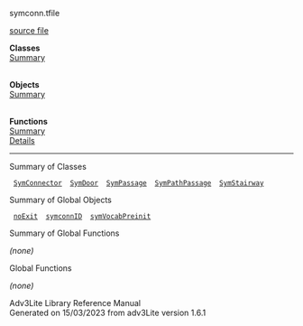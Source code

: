 <span class="title">symconn.t</span><span class="type">file</span>

[source file](../source/symconn.t.html)

**Classes**  
[Summary](#_ClassSummary_)  
 

**Objects**  
[Summary](#_ObjectSummary_)  
 

**Functions**  
[Summary](#_FunctionSummary_)  
[Details](#_Functions_)

<div class="fdesc">

---------------------------------------------------------------------------

</div>

<span id="_ClassSummary_"></span>

<div class="mjhd">

<span class="hdln">Summary of Classes</span>  

</div>

` `[`SymConnector`](../object/SymConnector.html)`  `[`SymDoor`](../object/SymDoor.html)`  `[`SymPassage`](../object/SymPassage.html)`  `[`SymPathPassage`](../object/SymPathPassage.html)`  `[`SymStairway`](../object/SymStairway.html)`  `
<span id="_ObjectSummary_"></span>

<div class="mjhd">

<span class="hdln">Summary of Global Objects</span>  

</div>

` `[`noExit`](../object/noExit.html)`  `[`symconnID`](../object/symconnID.html)`  `[`symVocabPreinit`](../object/symVocabPreinit.html)`  `
<span id="FunctionSummary_"></span>

<div class="mjhd">

<span class="hdln">Summary of Global Functions</span>  

</div>

*(none)* <span id="_Functions_"></span>

<div class="mjhd">

<span class="hdln">Global Functions</span>  

</div>

*(none)*

<div class="ftr">

Adv3Lite Library Reference Manual  
Generated on 15/03/2023 from adv3Lite version 1.6.1

</div>

